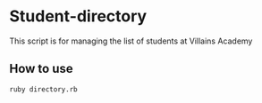 # Student-directory #

This script is for managing the list of students at Villains Academy

## How to use ##

```shell
ruby directory.rb
```
